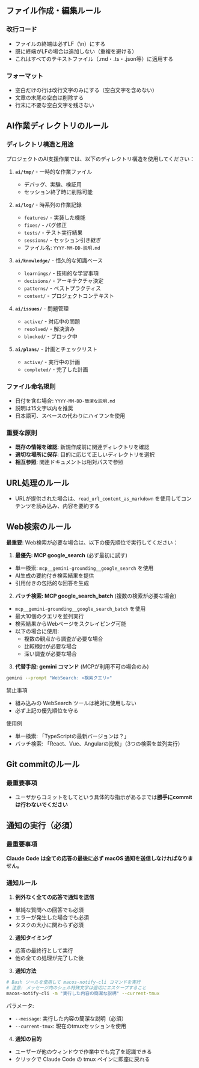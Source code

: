 ## ファイル作成・編集ルール

### 改行コード

- ファイルの終端は必ずLF（\n）にする
- 既に終端がLFの場合は追加しない（重複を避ける）
- これはすべてのテキストファイル（.md・.ts・.json等）に適用する

### フォーマット

- 空白だけの行は改行文字のみにする（空白文字を含めない）
- 文章の末尾の空白は削除する
- 行末に不要な空白文字を残さない

## AI作業ディレクトリのルール

### ディレクトリ構造と用途
プロジェクトのAI支援作業では、以下のディレクトリ構造を使用してください：

1. **`ai/tmp/`** - 一時的な作業ファイル
   - デバッグ、実験、検証用
   - セッション終了時に削除可能

2. **`ai/log/`** - 時系列の作業記録
   - `features/` - 実装した機能
   - `fixes/` - バグ修正
   - `tests/` - テスト実行結果
   - `sessions/` - セッション引き継ぎ
   - ファイル名: `YYYY-MM-DD-説明.md`

3. **`ai/knowledge/`** - 恒久的な知識ベース
   - `learnings/` - 技術的な学習事項
   - `decisions/` - アーキテクチャ決定
   - `patterns/` - ベストプラクティス
   - `context/` - プロジェクトコンテキスト

4. **`ai/issues/`** - 問題管理
   - `active/` - 対応中の問題
   - `resolved/` - 解決済み
   - `blocked/` - ブロック中

5. **`ai/plans/`** - 計画とチェックリスト
   - `active/` - 実行中の計画
   - `completed/` - 完了した計画

### ファイル命名規則
- 日付を含む場合: `YYYY-MM-DD-簡潔な説明.md`
- 説明は15文字以内を推奨
- 日本語可、スペースの代わりにハイフンを使用

### 重要な原則
- **既存の情報を確認**: 新規作成前に関連ディレクトリを確認
- **適切な場所に保存**: 目的に応じて正しいディレクトリを選択
- **相互参照**: 関連ドキュメントは相対パスで参照

## URL処理のルール

- URLが提供された場合は、`read_url_content_as_markdown` を使用してコンテンツを読み込み、内容を要約する


## Web検索のルール

**最重要**: Web検索が必要な場合は、以下の優先順位で実行してください：

1. **最優先: MCP google_search** (必ず最初に試す)
 - 単一検索: `mcp__gemini-grounding__google_search` を使用
 - AI生成の要約付き検索結果を提供
 - 引用付きの包括的な回答を生成

2. **バッチ検索: MCP google_search_batch** (複数の検索が必要な場合)
 - `mcp__gemini-grounding__google_search_batch` を使用
 - 最大10個のクエリを並列実行
 - 検索結果からWebページをスクレイピング可能
 - 以下の場合に使用:
   - 複数の観点から調査が必要な場合
   - 比較検討が必要な場合
   - 深い調査が必要な場合

3. **代替手段: gemini コマンド** (MCPが利用不可の場合のみ)
 ```bash
 gemini --prompt "WebSearch: <検索クエリ>"
 ```

禁止事項
- 組み込みの WebSearch ツールは絶対に使用しない
- 必ず上記の優先順位を守る

使用例
- 単一検索: 「TypeScriptの最新バージョンは？」
- バッチ検索: 「React、Vue、Angularの比較」（3つの検索を並列実行）

## Git commitのルール

### 最重要事項

- ユーザからコミットをしてという具体的な指示があるまでは**勝手にcommitは行わないでください**

## 通知の実行（必須）

### 最重要事項

**Claude Code は全ての応答の最後に必ず macOS 通知を送信しなければなりません。**

### 通知ルール

1. **例外なく全ての応答で通知を送信**

- 単純な質問への回答でも必須
- エラーが発生した場合でも必須
- タスクの大小に関わらず必須

2. **通知タイミング**

- 応答の最終行として実行
- 他の全ての処理が完了した後

3. **通知方法**

```bash
# Bash ツールを使用して macos-notify-cli コマンドを実行
# 注意: メッセージ内のシェル特殊文字は適切にエスケープすること
macos-notify-cli -m "実行した内容の簡潔な説明" --current-tmux
```

パラメータ:
- `--message`: 実行した内容の簡潔な説明（必須）
- `--current-tmux`: 現在のtmuxセッションを使用

4. **通知の目的**

- ユーザーが他のウィンドウで作業中でも完了を認識できる
- クリックで Claude Code の tmux ペインに即座に戻れる
